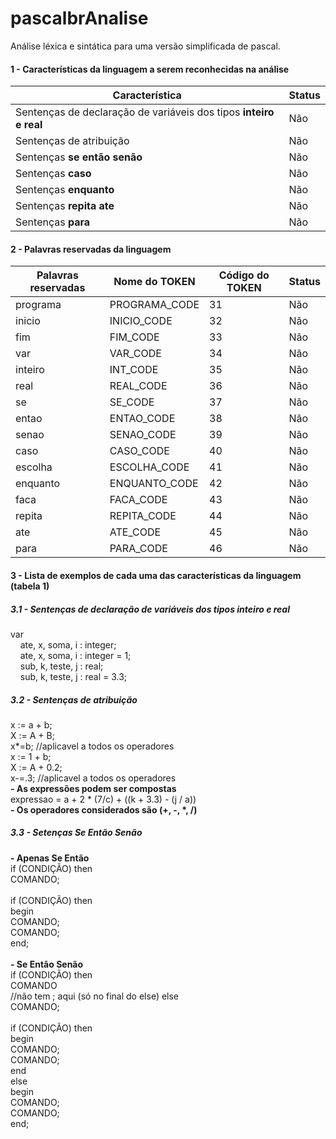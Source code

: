 # pascalbrAnalise
Análise léxica e sintática para uma versão simplificada de pascal.

<h4>1 - Características da linguagem a serem reconhecidas na análise</h4>
<table>
  <thead>
    <tr>
      <th>Característica</th>
      <th>Status</th>
    </tr>
  <thead>
  <tbody>
    <tr>
      <td>Sentenças de declaração de variáveis dos tipos <b>inteiro e real</b></td>
      <td>Não</td>
    </tr>
    <tr>
      <td>Sentenças de atribuição</td>
      <td>Não</td>
    </tr>
    <tr>
      <td>Sentenças <b>se então senão</b></td>
      <td>Não</td>
    </tr>
    <tr>
      <td>Sentenças <b>caso</b></td>
      <td>Não</td>
    </tr>
    <tr>
      <td>Sentenças <b>enquanto</b></td>
      <td>Não</td>
    </tr>
    <tr>
      <td>Sentenças <b>repita ate</b></td>
      <td>Não</td>
    </tr>
    <tr>
      <td>Sentenças <b>para</b></td>
      <td>Não</td>
    </tr>
  <tbody>
</table>

<h4>2 - Palavras reservadas da linguagem</h4>
<table>
  <thead>
    <tr>
      <th>Palavras reservadas</th>
      <th>Nome do TOKEN</th>
      <th>Código do TOKEN</th>
      <th>Status</th>
    </tr>
  <thead>
  <tbody>
    <tr>
      <td>programa</td>
      <td>PROGRAMA_CODE</td>
      <td>31</td>
      <td>Não</td>
    </tr>
    <tr>
      <td>inicio</td>
      <td>INICIO_CODE</td>
      <td>32</td>
      <td>Não</td>
    </tr>
    <tr>
      <td>fim</td>
      <td>FIM_CODE</td>
      <td>33</td>
      <td>Não</td>
    </tr>
    <tr>
      <td>var</td>
      <td>VAR_CODE</td>
      <td>34</td>
      <td>Não</td>
    </tr>
    <tr>
      <td>inteiro</td>
      <td>INT_CODE</td>
      <td>35</td>
      <td>Não</td>
    </tr>
    <tr>
      <td>real</td>
      <td>REAL_CODE</td>
      <td>36</td>
      <td>Não</td>
    </tr>
    <tr>
      <td>se</td>
      <td>SE_CODE</td>
      <td>37</td>
      <td>Não</td>
    </tr>
    <tr>
      <td>entao</td>
      <td>ENTAO_CODE</td>
      <td>38</td>
      <td>Não</td>
    </tr>
    <tr>
      <td>senao</td>
      <td>SENAO_CODE</td>
      <td>39</td>
      <td>Não</td>
    </tr>
    <tr>
      <td>caso</td>
      <td>CASO_CODE</td>
      <td>40</td>
      <td>Não</td>
    </tr>
    <tr>
      <td>escolha</td>
      <td>ESCOLHA_CODE</td>
      <td>41</td>
      <td>Não</td>
    </tr>
    <tr>
      <td>enquanto</td>
      <td>ENQUANTO_CODE</td>
      <td>42</td>
      <td>Não</td>
    </tr>
    <tr>
      <td>faca</td>
      <td>FACA_CODE</td>
      <td>43</td>
      <td>Não</td>
    </tr>
    <tr>
      <td>repita</td>
      <td>REPITA_CODE</td>
      <td>44</td>
      <td>Não</td>
    </tr>
    <tr>
      <td>ate</td>
      <td>ATE_CODE</td>
      <td>45</td>
      <td>Não</td>
    </tr>
    <tr>
      <td>para</td>
      <td>PARA_CODE</td>
      <td>46</td>
      <td>Não</td>
    </tr>
  <tbody>
</table>

<h4>3 - Lista de exemplos de cada uma das características da linguagem (tabela 1)</h4>
<h5>3.1 - Sentenças de declaração de variáveis dos tipos <b>inteiro e real</b></h5>
var
<br> &nbsp;&nbsp;&nbsp; ate, x, soma, i : integer;
<br> &nbsp;&nbsp;&nbsp; ate, x, soma, i : integer = 1;
<br>&nbsp;&nbsp;&nbsp; sub, k, teste, j : real;
<br>&nbsp;&nbsp;&nbsp; sub, k, teste, j : real = 3.3;<br>
<h5>3.2 - Sentenças de atribuição</h5>
x := a + b;<br>
X := A + B;<br>
x*=b; //aplicavel a todos os operadores<br>
x := 1 + b;<br>
X := A + 0.2;<br>
x-=.3; //aplicavel a todos os operadores<br>
<b>- As expressões podem ser compostas</b><br>
expressao = a + 2 * (7/c) + ((k + 3.3) - (j / a))<br>
<b>- Os operadores considerados são (+, -, *, /)</b><br>
<h5>3.3 - Setenças <b>Se Então Senão</b></h5>
<b>- Apenas Se Então</b><br>
if (CONDIÇÃO) then <br>
COMANDO;<br><br>
if (CONDIÇÃO) then <br>
begin<br>
COMANDO;<br>
COMANDO;<br>
end;<br><br>
<b>- Se Então Senão</b><br>
if (CONDIÇÃO) then<br>
COMANDO<br> //não tem ; aqui (só no final do else)
else<br>
COMANDO;<br><br>
if (CONDIÇÃO) then<br>
begin<br>
COMANDO;<br>
COMANDO;<br>
end<br>
else<br>
begin<br>
COMANDO;<br>
COMANDO;<br>
end;<br><br>

